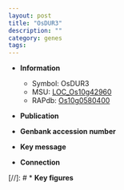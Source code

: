 ```yaml
---
layout: post
title: "OsDUR3"
description: ""
category: genes
tags: 
---
```


* **Information**  
    + Symbol: OsDUR3  
    + MSU: [LOC_Os10g42960](http://rice.uga.edu/cgi-bin/ORF_infopage.cgi?orf=LOC_Os10g42960)  
    + RAPdb: [Os10g0580400](http://rapdb.dna.affrc.go.jp/viewer/gbrowse_details/irgsp1?name=Os10g0580400)  

* **Publication**  

* **Genbank accession number**  

* **Key message**  

* **Connection**  

[//]: # * **Key figures**  



